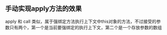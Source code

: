 ## 手动实现apply方法的效果

apply 和 call 类似，属于强绑定方法执行上下文中this对象的方法，不过接受的参数只有两个，第一个是当前要强绑定的执行上下文，第二个是一个存放参数的数组